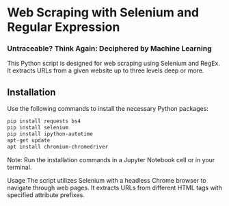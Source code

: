 # Web Scraping with Selenium and Regular Expression
### Untraceable? Think Again: Deciphered by Machine Learning

This Python script is designed for web scraping using Selenium and RegEx. It extracts URLs from a given website up to three levels deep or more.

## Installation

Use the following commands to install the necessary Python packages:

```bash
pip install requests bs4
pip install selenium
pip install ipython-autotime
apt-get update
apt install chromium-chromedriver
```

Note: Run the installation commands in a Jupyter Notebook cell or in your terminal.

Usage
The script utilizes Selenium with a headless Chrome browser to navigate through web pages. It extracts URLs from different HTML tags with specified attribute prefixes.
